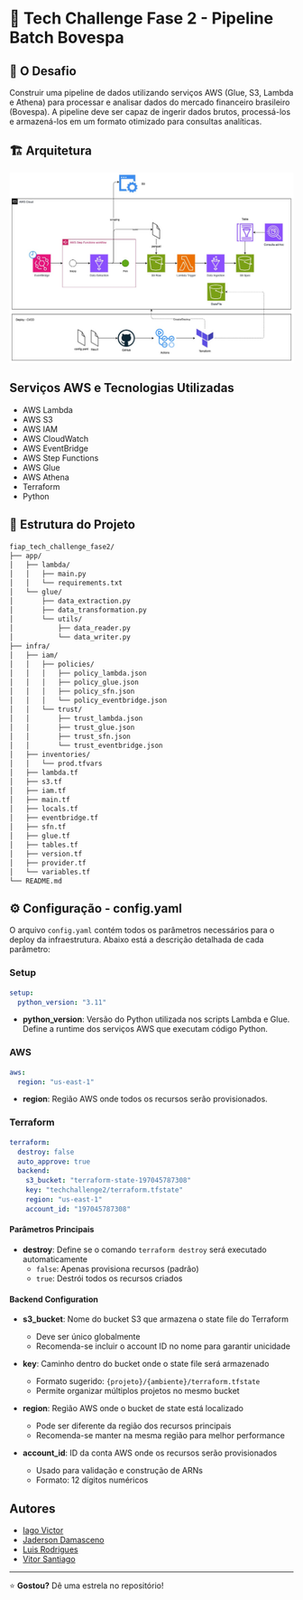 # 🚀 Tech Challenge Fase 2 - Pipeline Batch Bovespa

## 📖 O Desafio

Construir uma pipeline de dados utilizando serviços AWS (Glue, S3, Lambda e Athena) para processar e analisar dados do mercado financeiro brasileiro (Bovespa). A pipeline deve ser capaz de ingerir dados brutos, processá-los e armazená-los em um formato otimizado para consultas analíticas.

## 🏗️ Arquitetura

![Arquitetura](img/arquitetura.jpg)

## Serviços AWS e Tecnologias Utilizadas

- AWS Lambda
- AWS S3
- AWS IAM
- AWS CloudWatch
- AWS EventBridge
- AWS Step Functions
- AWS Glue
- AWS Athena
- Terraform
- Python

## 📂 Estrutura do Projeto

```
fiap_tech_challenge_fase2/
├── app/
│   ├── lambda/
│   │   ├── main.py
│   │   └── requirements.txt
│   └── glue/
│       ├── data_extraction.py
│       ├── data_transformation.py
│       └── utils/
│           ├── data_reader.py
│           └── data_writer.py
├── infra/
│   ├── iam/
│   │   ├── policies/
│   │   │   ├── policy_lambda.json
│   │   │   ├── policy_glue.json
│   │   │   ├── policy_sfn.json
│   │   │   └── policy_eventbridge.json
│   │   └── trust/
│   │       ├── trust_lambda.json
│   │       ├── trust_glue.json
│   │       ├── trust_sfn.json
│   │       └── trust_eventbridge.json
│   ├── inventories/
│   │   └── prod.tfvars
│   ├── lambda.tf
│   ├── s3.tf
│   ├── iam.tf
│   ├── main.tf
│   ├── locals.tf
│   ├── eventbridge.tf
│   ├── sfn.tf
│   ├── glue.tf
│   ├── tables.tf
│   ├── version.tf
│   ├── provider.tf
│   └── variables.tf
└── README.md
```

## ⚙️ Configuração - config.yaml

O arquivo `config.yaml` contém todos os parâmetros necessários para o deploy da infraestrutura. Abaixo está a descrição detalhada de cada parâmetro:

### Setup

```yaml
setup:
  python_version: "3.11"
```

- **python_version**: Versão do Python utilizada nos scripts Lambda e Glue. Define a runtime dos serviços AWS que executam código Python.

### AWS

```yaml
aws:
  region: "us-east-1"
```

- **region**: Região AWS onde todos os recursos serão provisionados.

### Terraform

```yaml
terraform:
  destroy: false
  auto_approve: true
  backend:
    s3_bucket: "terraform-state-197045787308"
    key: "techchallenge2/terraform.tfstate"
    region: "us-east-1"
    account_id: "197045787308"
```

#### Parâmetros Principais

- **destroy**: Define se o comando `terraform destroy` será executado automaticamente
  - `false`: Apenas provisiona recursos (padrão)
  - `true`: Destrói todos os recursos criados

#### Backend Configuration

- **s3_bucket**: Nome do bucket S3 que armazena o state file do Terraform
  - Deve ser único globalmente
  - Recomenda-se incluir o account ID no nome para garantir unicidade

- **key**: Caminho dentro do bucket onde o state file será armazenado
  - Formato sugerido: `{projeto}/{ambiente}/terraform.tfstate`
  - Permite organizar múltiplos projetos no mesmo bucket

- **region**: Região AWS onde o bucket de state está localizado
  - Pode ser diferente da região dos recursos principais
  - Recomenda-se manter na mesma região para melhor performance

- **account_id**: ID da conta AWS onde os recursos serão provisionados
  - Usado para validação e construção de ARNs
  - Formato: 12 dígitos numéricos

## Autores

- [Iago Victor](https://www.linkedin.com/in/iiagovictor/)
- [Jaderson Damasceno](https://www.linkedin.com/in/jadersondamasceno/)
- [Luis Rodrigues](https://www.linkedin.com/in/lhmrodrigues/)
- [Vitor Santiago](https://www.linkedin.com/in/vitor-santiago-a7b15a14b/)

---

⭐ **Gostou?** Dê uma estrela no repositório!
